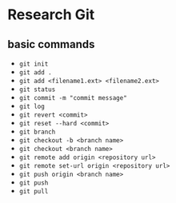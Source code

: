 # Research Git

## basic commands
- `git init`
- `git add .`
- `git add <filename1.ext> <filename2.ext>`
- `git status`
- `git commit -m "commit message"`
- `git log`
- `git revert <commit>`
- `git reset --hard <commit>`
- `git branch`
- `git checkout -b <branch name>`
- `git checkout <branch name>`
- `git remote add origin <repository url>`
- `git remote set-url origin <repository url>`
- `git push origin <branch name>`
- `git push`
- `git pull`